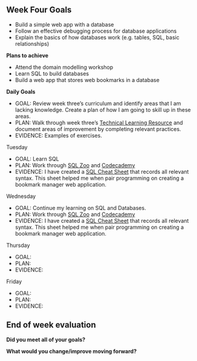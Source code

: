 ## Week Four Goals

- Build a simple web app with a database
- Follow an effective debugging process for database applications
- Explain the basics of how databases work (e.g. tables, SQL, basic relationships)

**Plans to achieve**

- Attend the domain modelling workshop
- Learn SQL to build databases
- Build a web app that stores web bookmarks in a database

**Daily Goals**


- GOAL: Review week three’s curriculum and identify areas that I am lacking knowledge. Create a plan of how I am going to skill up in these areas.
- PLAN: Walk through week three’s [Technical Learning Resource](https://airtable.com/shrlqxQm2BeUDvFyp/tblokmw6yNUO75ge6) and document areas of improvement by completing relevant practices.
- EVIDENCE: Examples of exercises. 

Tuesday

- GOAL: Learn SQL
- PLAN: Work through [SQL Zoo](https://sqlzoo.net/) and [Codecademy](https://www.codecademy.com/learn/learn-sql)
- EVIDENCE: I have created a [SQL Cheat Sheet](https://docs.google.com/spreadsheets/d/1C45ZA963HKtWw9t3UZTkjzoqbYf_Axs-O0wPFi36dpM/edit#gid=0) that records all relevant syntax. This sheet helped me when pair programming on creating a bookmark manager web application.

Wednesday

- GOAL: Continue my learning on SQL and Databases.
- PLAN: Work through [SQL Zoo](https://sqlzoo.net/) and [Codecademy](https://www.codecademy.com/learn/learn-sql)
- EVIDENCE: I have created a [SQL Cheat Sheet](https://docs.google.com/spreadsheets/d/1C45ZA963HKtWw9t3UZTkjzoqbYf_Axs-O0wPFi36dpM/edit#gid=0) that records all relevant syntax. This sheet helped me when pair programming on creating a bookmark manager web application.


Thursday

- GOAL: 
- PLAN: 
- EVIDENCE:

Friday

- GOAL: 
- PLAN: 
- EVIDENCE:

## End of week evaluation 

**Did you meet all of your goals?**


**What would you change/improve moving forward?**

